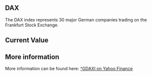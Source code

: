 ## DAX

The DAX index represents 30 major German companies trading on the Frankfurt Stock Exchange.

## Current Value

<Value topic="finance/stock-exchange/index/GDAXI" decimals="2" unit="points"/>

## More information

More information can be found here: [^GDAXI on Yahoo Finance](https://finance.yahoo.com/quote/^GDAXI/)
